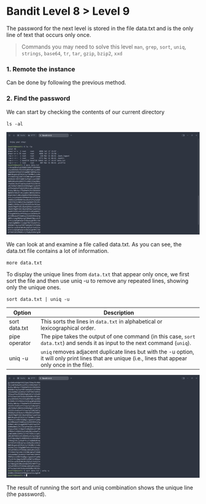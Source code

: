 # Bandit Level 8 > Level 9

The password for the next level is stored in the file data.txt and is the only line of text that occurs only once.

> Commands you may need to solve this level
> `man`, `grep`, `sort`, `uniq`, `strings`, `base64`, `tr`, `tar`, `gzip`, `bzip2`, `xxd`

### 1. Remote the instance
Can be done by following the previous method.

### 2. Find the password
We can start by checking the contents of our current directory

```
ls -al
```

![alt text](/OverTheWire/Bandit/images/Bandit8-1.png)

We can look at and examine a file called data.txt. As you can see, the data.txt file contains a lot of information. 

```
more data.txt
```

To display the unique lines from `data.txt` that appear only once, we first sort the file and then use uniq -u to remove any repeated lines, showing only the unique ones.

```
sort data.txt | uniq -u
```

| Option | Description |
| ----------- | ----------- |
| sort data.txt | This sorts the lines in `data.txt` in alphabetical or lexicographical order. |
| pipe operator | The pipe takes the output of one command (in this case, `sort data.txt`) and sends it as input to the next command (`uniq`). |
| uniq -u | `uniq` removes adjacent duplicate lines but with the -u option, it will only print lines that are unique (i.e., lines that appear only once in the file). |

![alt text](/OverTheWire/Bandit/images/Bandit8-2.png)

The result of running the sort and uniq combination shows the unique line (the password).